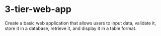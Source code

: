 # 3-tier-web-app
Create a basic web application that allows users to input data, validate it, store it in a database, retrieve it, and display it in a table format.
